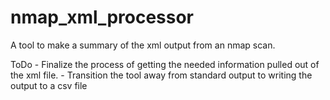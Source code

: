 # nmap_xml_processor
A tool to make a summary of the xml output from an nmap scan.

ToDo
	- Finalize the process of getting the needed information pulled out of
		the xml file.
	- Transition the tool away from standard output to writing the output to a csv file


